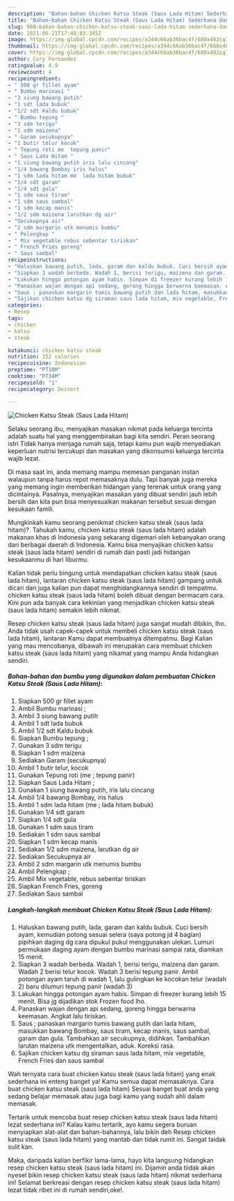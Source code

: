 ```yaml
---
description: "Bahan-bahan Chicken Katsu Steak (Saus Lada Hitam) Sederhana dan Mudah Dibuat"
title: "Bahan-bahan Chicken Katsu Steak (Saus Lada Hitam) Sederhana dan Mudah Dibuat"
slug: 960-bahan-bahan-chicken-katsu-steak-saus-lada-hitam-sederhana-dan-mudah-dibuat
date: 2021-06-21T17:48:03.345Z
image: https://img-global.cpcdn.com/recipes/a344c66ab36bac4f/680x482cq70/chicken-katsu-steak-saus-lada-hitam-foto-resep-utama.jpg
thumbnail: https://img-global.cpcdn.com/recipes/a344c66ab36bac4f/680x482cq70/chicken-katsu-steak-saus-lada-hitam-foto-resep-utama.jpg
cover: https://img-global.cpcdn.com/recipes/a344c66ab36bac4f/680x482cq70/chicken-katsu-steak-saus-lada-hitam-foto-resep-utama.jpg
author: Cory Fernandez
ratingvalue: 4.9
reviewcount: 4
recipeingredient:
- " 500 gr fillet ayam"
- " Bumbu marinasi "
- "3 siung bawang putih"
- "1 sdt lada bubuk"
- "1/2 sdt Kaldu bubuk"
- " Bumbu tepung "
- "3 sdm terigu"
- "1 sdm maizena"
- " Garam secukupnya"
- "1 butir telur kocok"
- " Tepung roti me  tepung panir"
- " Saus Lada Hitam "
- "1 siung bawang putih iris lalu cincang"
- "1/4 bawang Bombay iris halus"
- "1 sdm lada hitam me  lada hitam bubuk"
- "1/4 sdt garam"
- "1/4 sdt gula"
- "1 sdm saus tiram"
- "1 sdm saus sambal"
- "1 sdm kecap manis"
- "1/2 sdm maizena larutkan dg air"
- "Secukupnya air"
- "2 sdm margarin utk menumis bumbu"
- " Pelengkap "
- " Mix vegetable rebus sebentar tiriskan"
- " French Fries goreng"
- " Saus sambal"
recipeinstructions:
- "Haluskan bawang putih, lada, garam dan kaldu bubuk. Cuci bersih ayam, kemudian potong sesuai selera (saya potong jd 4 bagian) pipihkan daging dg cara dipukul pukul menggunakan ulekan. Lumuri permukaan daging ayam dengan bumbu marinasi sampai rata, diamkan 15 menit."
- "Siapkan 3 wadah berbeda. Wadah 1, berisi terigu, maizena dan garam. Wadah 2 berisi telur kocok. Wadah 3 berisi tepung panir. Ambil potongan ayam taruh di wadah 1, lalu gulingkan ke kocokan telur (wadah 2) baru dilumuri tepung panir (wadah 3)"
- "Lakukan hingga potongan ayam habis. Simpan di freezer kurang lebih 15 menit. Bisa jg dijadikan stok Frozen food lho."
- "Panaskan wajan dengan api sedang, goreng hingga berwarna keemasan. Angkat lalu tiriskan."
- "Saus ; panaskan margarin tumis bawang putih dan lada hitam, masukkan bawang Bombay, saus tiram, kecap manis, saus sambal, garam dan gula. Tambahkan air secukupnya, didihkan. Tambahkan larutan maizena utk mengentalkan, aduk. Koreksi rasa."
- "Sajikan chicken katsu dg siraman saus lada hitam, mix vegetable, French Fries dan saus sambal"
categories:
- Resep
tags:
- chicken
- katsu
- steak

katakunci: chicken katsu steak 
nutrition: 152 calories
recipecuisine: Indonesian
preptime: "PT10M"
cooktime: "PT34M"
recipeyield: "1"
recipecategory: Dessert

---
```



![Chicken Katsu Steak (Saus Lada Hitam)](https://img-global.cpcdn.com/recipes/a344c66ab36bac4f/680x482cq70/chicken-katsu-steak-saus-lada-hitam-foto-resep-utama.jpg)

Selaku seorang ibu, menyajikan masakan nikmat pada keluarga tercinta adalah suatu hal yang menggembirakan bagi kita sendiri. Peran seorang istri Tidak hanya menjaga rumah saja, tetapi kamu pun wajib menyediakan keperluan nutrisi tercukupi dan masakan yang dikonsumsi keluarga tercinta wajib lezat.

Di masa  saat ini, anda memang mampu memesan panganan instan walaupun tanpa harus repot memasaknya dulu. Tapi banyak juga mereka yang memang ingin memberikan hidangan yang terenak untuk orang yang dicintainya. Pasalnya, menyajikan masakan yang dibuat sendiri jauh lebih bersih dan kita pun bisa menyesuaikan makanan tersebut sesuai dengan kesukaan famili. 



Mungkinkah kamu seorang penikmat chicken katsu steak (saus lada hitam)?. Tahukah kamu, chicken katsu steak (saus lada hitam) adalah makanan khas di Indonesia yang sekarang digemari oleh kebanyakan orang dari berbagai daerah di Indonesia. Kamu bisa menyajikan chicken katsu steak (saus lada hitam) sendiri di rumah dan pasti jadi hidangan kesukaanmu di hari liburmu.

Kalian tidak perlu bingung untuk mendapatkan chicken katsu steak (saus lada hitam), lantaran chicken katsu steak (saus lada hitam) gampang untuk dicari dan juga kalian pun dapat menghidangkannya sendiri di tempatmu. chicken katsu steak (saus lada hitam) boleh dibuat dengan bermacam cara. Kini pun ada banyak cara kekinian yang menjadikan chicken katsu steak (saus lada hitam) semakin lebih nikmat.

Resep chicken katsu steak (saus lada hitam) juga sangat mudah dibikin, lho. Anda tidak usah capek-capek untuk membeli chicken katsu steak (saus lada hitam), lantaran Kamu dapat membuatnya ditempatmu. Bagi Kalian yang mau mencobanya, dibawah ini merupakan cara membuat chicken katsu steak (saus lada hitam) yang nikamat yang mampu Anda hidangkan sendiri.

<!--inarticleads1-->

##### Bahan-bahan dan bumbu yang digunakan dalam pembuatan Chicken Katsu Steak (Saus Lada Hitam):

1. Siapkan  500 gr fillet ayam
1. Ambil  Bumbu marinasi ;
1. Ambil 3 siung bawang putih
1. Ambil 1 sdt lada bubuk
1. Ambil 1/2 sdt Kaldu bubuk
1. Siapkan  Bumbu tepung ;
1. Gunakan 3 sdm terigu
1. Siapkan 1 sdm maizena
1. Sediakan  Garam (secukupnya)
1. Ambil 1 butir telur, kocok
1. Gunakan  Tepung roti (me ; tepung panir)
1. Siapkan  Saus Lada Hitam ;
1. Gunakan 1 siung bawang putih, iris lalu cincang
1. Ambil 1/4 bawang Bombay, iris halus
1. Ambil 1 sdm lada hitam (me ; lada hitam bubuk)
1. Gunakan 1/4 sdt garam
1. Siapkan 1/4 sdt gula
1. Gunakan 1 sdm saus tiram
1. Sediakan 1 sdm saus sambal
1. Siapkan 1 sdm kecap manis
1. Sediakan 1/2 sdm maizena, larutkan dg air
1. Sediakan Secukupnya air
1. Ambil 2 sdm margarin utk menumis bumbu
1. Ambil  Pelengkap ;
1. Ambil  Mix vegetable, rebus sebentar tiriskan
1. Siapkan  French Fries, goreng
1. Sediakan  Saus sambal




<!--inarticleads2-->

##### Langkah-langkah membuat Chicken Katsu Steak (Saus Lada Hitam):

1. Haluskan bawang putih, lada, garam dan kaldu bubuk. Cuci bersih ayam, kemudian potong sesuai selera (saya potong jd 4 bagian) pipihkan daging dg cara dipukul pukul menggunakan ulekan. Lumuri permukaan daging ayam dengan bumbu marinasi sampai rata, diamkan 15 menit.
1. Siapkan 3 wadah berbeda. Wadah 1, berisi terigu, maizena dan garam. Wadah 2 berisi telur kocok. Wadah 3 berisi tepung panir. Ambil potongan ayam taruh di wadah 1, lalu gulingkan ke kocokan telur (wadah 2) baru dilumuri tepung panir (wadah 3)
1. Lakukan hingga potongan ayam habis. Simpan di freezer kurang lebih 15 menit. Bisa jg dijadikan stok Frozen food lho.
1. Panaskan wajan dengan api sedang, goreng hingga berwarna keemasan. Angkat lalu tiriskan.
1. Saus ; panaskan margarin tumis bawang putih dan lada hitam, masukkan bawang Bombay, saus tiram, kecap manis, saus sambal, garam dan gula. Tambahkan air secukupnya, didihkan. Tambahkan larutan maizena utk mengentalkan, aduk. Koreksi rasa.
1. Sajikan chicken katsu dg siraman saus lada hitam, mix vegetable, French Fries dan saus sambal




Wah ternyata cara buat chicken katsu steak (saus lada hitam) yang enak sederhana ini enteng banget ya! Kamu semua dapat memasaknya. Cara buat chicken katsu steak (saus lada hitam) Sesuai banget buat anda yang sedang belajar memasak atau juga bagi kamu yang sudah ahli dalam memasak.

Tertarik untuk mencoba buat resep chicken katsu steak (saus lada hitam) lezat sederhana ini? Kalau kamu tertarik, ayo kamu segera buruan menyiapkan alat-alat dan bahan-bahannya, lalu bikin deh Resep chicken katsu steak (saus lada hitam) yang mantab dan tidak rumit ini. Sangat taidak sulit kan. 

Maka, daripada kalian berfikir lama-lama, hayo kita langsung hidangkan resep chicken katsu steak (saus lada hitam) ini. Dijamin anda tiidak akan nyesel bikin resep chicken katsu steak (saus lada hitam) nikmat sederhana ini! Selamat berkreasi dengan resep chicken katsu steak (saus lada hitam) lezat tidak ribet ini di rumah sendiri,oke!.

